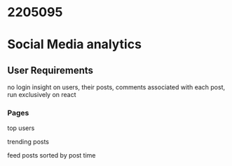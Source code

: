 # 2205095

# Social Media analytics

## User Requirements

no login
insight on users, their posts, comments associated with each post, run exclusively on react

### Pages
top users

trending posts

feed posts sorted by post time